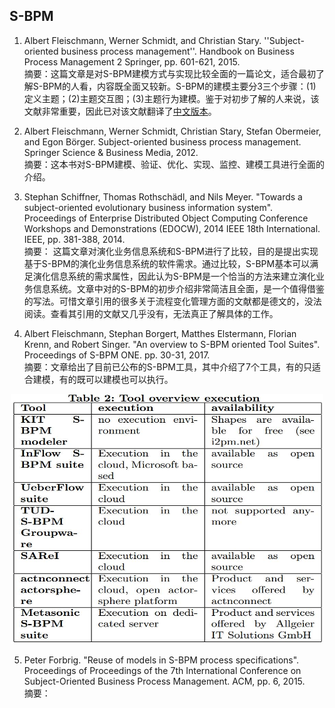 ## S-BPM
1. Albert Fleischmann, Werner Schmidt, and Christian Stary. ''Subject-oriented business process management''.  Handbook on Business Process Management 2 Springer, pp. 601-621, 2015.  
摘要：这篇文章是对S-BPM建模方式与实现比较全面的一篇论文，适合最初了解S-BPM的人看，内容既全面又较新。S-BPM的建模主要分3三个步骤：(1)定义主题；(2)主题交互图；(3)主题行为建模。鉴于对初步了解的人来说，该文献非常重要，因此已对该文献翻译了[中文版本](resources/面向主题的业务流程管理.pdf)。

2. Albert Fleischmann, Werner Schmidt, Christian Stary, Stefan Obermeier, and Egon Börger. Subject-oriented business process management. Springer Science & Business Media, 2012.   
摘要：这本书对S-BPM建模、验证、优化、实现、监控、建模工具进行全面的介绍。

3. Stephan Schiffner, Thomas Rothschädl, and Nils Meyer. "Towards a subject-oriented evolutionary business information system". Proceedings of Enterprise Distributed Object Computing Conference Workshops and Demonstrations (EDOCW), 2014 IEEE 18th International. IEEE, pp. 381-388, 2014.  
摘要： 这篇文章对演化业务信息系统和S-BPM进行了比较，目的是提出实现基于S-BPM的演化业务信息系统的软件需求。通过比较，S-BPM基本可以满足演化信息系统的需求属性，因此认为S-BPM是一个恰当的方法来建立演化业务信息系统。文章中对的S-BPM的初步介绍非常简洁且全面，是一个值得借鉴的写法。可惜文章引用的很多关于流程变化管理方面的文献都是德文的，没法阅读。查看其引用的文献又几乎没有，无法真正了解具体的工作。

4. Albert Fleischmann, Stephan Borgert, Matthes Elstermann, Florian Krenn, and Robert Singer. "An overview to S-BPM oriented Tool Suites". Proceedings of S-BPM ONE. pp. 30-31, 2017.  
摘要：文章给出了目前已公布的S-BPM工具，其中介绍了7个工具，有的只适合建模，有的既可以建模也可以执行。
<div align=center><img width="500" height="400" src="resources/S-BPM_tool_overview_execution.jpg"/></div>


5. Peter Forbrig. "Reuse of models in S-BPM process specifications". Proceedings of Proceedings of the 7th International Conference on Subject-Oriented Business Process Management. ACM, pp. 6, 2015.  
摘要：
